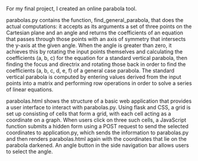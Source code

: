 For my final project, I created an online parabola tool.

parabolas.py contains the function, find_general_parabola, that does the actual computations:
it accepts as its arguments a set of three points on the Cartesian plane and an angle and returns
the coefficients of an equation that passes through those points with an axis of symmetry that intersects
the y-axis at the given angle.  When the angle is greater than zero, it achieves this by rotating the
input points themselves and calculating the coefficients (a, b, c) for the equation for a standard vertical
parabola, then finding the focus and directrix and rotating those back in order to find the
coefficients (a, b, c, d, e, f) of a general case parabola.  The standard vertical parabola is
computed by entering values derived from the input points into a matrix and performing row operations
in order to solve a series of linear equations.

parabolas.html shows the structure of a basic web application that provides a user interface to
interact with parabolas.py.  Using flask and CSS, a grid is set up consisting of cells that form a grid,
with each cell acting as a coordinate on a graph.  When users click on three such cells, a JavaScript function
submits a hidden form using a POST request to send the selected coordinates to application.py, which sends the
information to parabolas.py and then renders parabolas.html again with the coordinates that lie on the parabola
darkened.  An angle button in the side navigation bar allows users to select the angle.